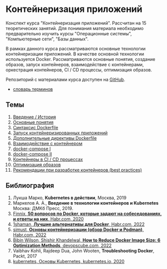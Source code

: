 # Контейнеризация приложений

Конспект курса "Контейнеризация приложений". Рассчитан на 15 теоретических занятий. Для понимания материала необходимо предварительно изучить курсы "Операционные системы", "Компьютерные сети", "Базы данных".

В рамках данного курса рассматриваются основные технологии контейнеризации приложений. В качестве основной технологии используется Docker. Рассматриваются основные понятия, создание образов, запуск контейнеров, взаимодействие с контейнерами, оркестрация контейнеров, CI / CD процессы, оптимизация образов.

Репозиторий с материалами курса доступен на [GitHub](https://github.com/mcroitor/app_containerization).

- [словарь терминов](glossary.md)

## Темы

1. [Введение / История](01_intro/README.md)
2. [Основные понятия](02_definitions/README.md)
3. [Синтаксис Dockerfile](03_dockerfile_i/README.md)
4. [Запуск контейнеризированных приложений](04_docker_run/README.md)
5. [Дополнительные директивы Dockerfile](05_dockerfile_ii/README.md) 
6. [Взаимодействие с контейнером](06_container_usage/README.md)
7. [docker-compose I](07_docker_compose_i/README.md)
8. [docker-compose II](08_docker_compose_ii/README.md)
9. [Контейнеры в CI / CD процессах](09_CI_CD/README.md)
10. [Оптимизация образов](10_image_optimization/README.md)
11. [Рекомендации при разработке контейнеров (best practices)](11_best_practicies/README.md)

## Библиография

1. Лукша Марко, __Kubernetes в действии__, Москва, 2019
2. Маркелов А. А., __Введение в технологии контейнеров и Kubernetes__ Москва: ДМКб Пресс, 2019.
3. [Finnix, __50 вопросов по Docker, которые задают на собеседованиях, и ответы на них__, Habr.com, 2020](https://habr.com/ru/companies/southbridge/articles/528206/)
4. [1shaman, __Лучшие альтернативы для Docker__, Habr.com, 2022](https://habr.com/ru/companies/first/articles/598337/)
5. [simust, __Основы контейнеризации (обзор Docker и Podman)__, Habr.com, 2022](https://habr.com/ru/articles/659049/)
6. [Bibin Wilson, Shishir Khandelwal, __How to Reduce Docker Image Size: 6 Optimization Methods__, devopscube.com, 2022](https://devopscube.com/reduce-docker-image-size/)
7. Vaibhav Kohli, Rajdeep Dua, John Wooten, __Troubleshooting Docker__, Packt, 2017
8. [kubernetes, Основы Kubernetes, kubernetes.io, 2020](https://kubernetes.io/ru/docs/tutorials/kubernetes-basics/explore/explore-intro/)

